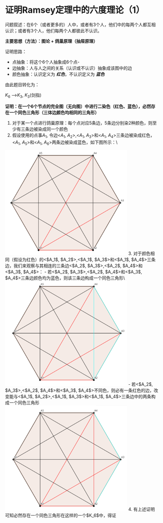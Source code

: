 证明Ramsey定理中的六度理论（1）
================
问题叙述：在6个（或者更多的）人中，或者有3个人，他们中的每两个人都互相认识；或者有3个人，他们每两个人都彼此不认识。

**主要思想（方法）：图论 + 鸽巢原理（抽屉原理）**

证明思路：
- 点抽象：将这个6个人抽象成6个点-
- 边抽象：人与人之间的关系（认识或不认识）抽象成该图中的边
- 颜色抽象：认识定义为 ***红色***，不认识定义为 ***蓝色***

由此题目转化为：

$K_6$ -->$K_3$, $K_3$(剑指)

**证明：在一个6个节点的完全图（无向图）中进行二染色（红色、蓝色），必然存在一个同色三角形（三体边颜色均相同的三角形）**

1. 对于某一个点进行鸽巢原理：每个点对应5条边，5条边分别染2种颜色，则至少有三条边被染成同一个颜色
2. 假设使用的点事$A_1$, 令边<$A_1$, $A_2$>,<$A_1$, $A_3$>和<$A_1$, $A_4$>三条边被染成红色，<$A_1$, $A_5$>和<$A_1$, $A_6$>两条边被染成蓝色，如下图所示：\
<img src="./Graphs/graph1.png" alt="Graph1" width=400px/>
3. 对于颜色相同（假设为红色）的<$A_1$, $A_2$>,<$A_1$, $A_3$>和<$A_1$, $A_4$>三条边，我们来观察与其相连的三条边<$A_2$, $A_3$>,<$A_2$, $A_4$>和<$A_3$, $A_4$>：
    - 若<$A_2$, $A_3$>,<$A_2$, $A_4$>和<$A_3$, $A_4$>三条边颜色均为蓝色，则该三条边构成一个同色三角形\
    <img src="./Graphs/graph2.png" alt="Graph2" width=400px/>
	- 若<$A_2$, $A_3$>,<$A_2$, $A_4$>和<$A_3$, $A_4$>不同色，则必有一条红色的边，改变能与<$A_1$, $A_2$>,<$A_1$, $A_3$>和<$A_1$, $A_4$>三条边中的两条构成一个同色三角形
    <img src="./Graphs/graph3.png" alt="Graph3" width=400px/>
4. 有上述证明可知必然存在一个同色三角形在这样的一个$K_6$中，得证